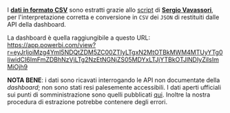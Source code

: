 I [**dati in formato CSV**](puntiSomministrazione.csv) sono estratti grazie allo [script](../puntiSomministrazione.py) di [**Sergio Vavassori**](https://github.com/svavassori), per l'interpretazione corretta e conversione in `CSV` dei `JSON` di restituiti dalle API della dashboard.

La dashboard è quella raggiungibile a questo URL:<br>
<https://app.powerbi.com/view?r=eyJrIjoiMzg4YmI5NDQtZDM5ZC00ZTIyLTgxN2MtOTBkMWM4MTUyYTg0IiwidCI6ImFmZDBhNzVjLTg2NzEtNGNjZS05MDYxLTJjYTBkOTJlNDIyZiIsImMiOjh9>

**NOTA BENE**: i dati sono ricavati interrogando le API non documentate della *dashboard*; non sono stati resi palesemente accessibili. I dati aperti ufficiali sui punti di somministrazione sono quelli pubblicati [qui](https://github.com/italia/covid19-opendata-vaccini). Inoltre la nostra procedura di estrazione potrebbe contenere degli errori.
